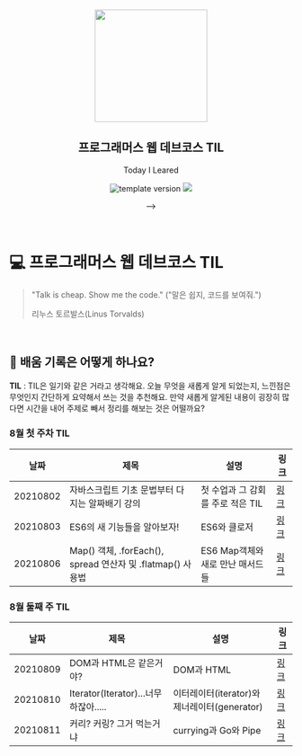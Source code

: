 <br/>
<p align="middle" >
  <img width="200px;" src="./src/images/prgms-logo.png"/>
</p>
<h2 align="middle">프로그래머스 웹 데브코스 TIL</h2>
<p align="middle">Today I Leared</p>
<p align="middle">
  <img src="https://img.shields.io/badge/version-1.0.0-blue?style=flat-square" alt="template version"/>
  <img src="https://img.shields.io/badge/language-md-md.svg?style=flat-square"/>
</p>

<p align="middle">
  <!-- <a href="#">☕ <!-- <a href="#">☕ https://velog.io/@seungrok-yoon </a> -->  </a> -->  
</p>

<br/>

# 💻 프로그래머스 웹 데브코스 TIL

> "Talk is cheap. Show me the code."
> ("말은 쉽지, 코드를 보여줘.")
>
> 리누스 토르발스(Linus Torvalds)

<br/>

## 📌 배움 기록은 어떻게 하나요?

**TIL** : TIL은 일기와 같은 거라고 생각해요. 오늘 무엇을 새롭게 알게 되었는지, 느낀점은 무엇인지 간단하게 요약해서 쓰는 것을 추천해요. 만약 새롭게 알게된 내용이 굉장히 많다면 시간을 내어 주제로 빼서 정리를 해보는 것은 어떨까요?
### **8월 첫 주차 TIL**
>
|날짜|제목|설명|링크|
|---|---|---|---|
|20210802|자바스크립트 기초 문법부터 다지는 알짜배기 강의|첫 수업과 그 감회를 주로 적은 TIL|[링크](https://velog.io/@seungrok-yoon/TIL-20210802)|
|20210803|ES6의 새 기능들을 알아보자!|ES6와 클로저|[링크](https://velog.io/@seungrok-yoon/TIL-20210803)|
|20210806|Map() 객체, .forEach(), spread 연산자 및 .flatmap() 사용법|ES6 Map객체와 새로 만난 매서드들|[링크](https://velog.io/@seungrok-yoon/TIL-20210806)|$

### **8월 둘째 주 TIL**
>
|날짜|제목|설명|링크|
|---|---|---|---|
|20210809| DOM과 HTML은 같은거야?  | DOM과 HTML |[링크](https://velog.io/@seungrok-yoon/TIL-20210809)|
|20210810| Iterator(Iterator)...너무하잖아.....| 이터레이터(iterator)와 제너레이터(generator) |[링크](https://velog.io/@seungrok-yoon/TIL-20210810)|
|20210811| 커리? 커링? 그거 먹는거냐  | currying과 Go와 Pipe   |[링크](https://velog.io/@seungrok-yoon/TIL-20210811)|
